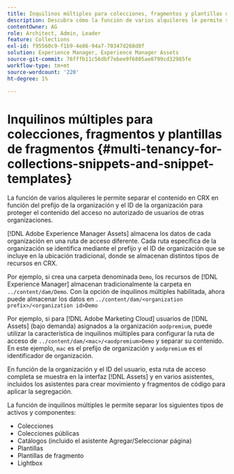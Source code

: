 ```yaml
---
title: Inquilinos múltiples para colecciones, fragmentos y plantillas de fragmentos
description: Descubra cómo la función de varios alquileres le permite separar el contenido en el repositorio de CRX en función de la organización del cliente para evitar el acceso no autorizado.
contentOwner: AG
role: Architect, Admin, Leader
feature: Collections
exl-id: f95560c9-f1b9-4e86-94a7-70347d268d8f
solution: Experience Manager, Experience Manager Assets
source-git-commit: 76fffb11c56dbf7ebee9f6805ae0799cd32985fe
workflow-type: tm+mt
source-wordcount: '220'
ht-degree: 1%

---
```


# Inquilinos múltiples para colecciones, fragmentos y plantillas de fragmentos {#multi-tenancy-for-collections-snippets-and-snippet-templates}

La función de varios alquileres le permite separar el contenido en CRX en función del prefijo de la organización y el ID de la organización para proteger el contenido del acceso no autorizado de usuarios de otras organizaciones.

[!DNL Adobe Experience Manager Assets] almacena los datos de cada organización en una ruta de acceso diferente. Cada ruta específica de la organización se identifica mediante el prefijo y el ID de organización
que se incluye en la ubicación tradicional, donde se almacenan distintos tipos de recursos en CRX.

Por ejemplo, si crea una carpeta denominada `Demo`, los recursos de [!DNL Experience Manager] almacenan tradicionalmente la carpeta en `../content/dam/Demo`. Con la opción de inquilinos múltiples habilitada, ahora puede almacenar los datos en `../content/dam/<organization prefix>/<organization id>Demo`

Por ejemplo, si para [!DNL Adobe Marketing Cloud] usuarios de [!DNL Assets] (bajo demanda) asignados a la organización `aodpremium`, puede utilizar la característica de inquilinos múltiples para configurar la ruta de acceso de `../content/dam/<mac>/<aodpremium>Demo` y separar su contenido. En este ejemplo, `mac` es el prefijo de organización y `aodpremium` es el identificador de organización.

En función de la organización y el ID del usuario, esta ruta de acceso completa se muestra en la interfaz [!DNL Assets] y en varios asistentes, incluidos los asistentes para crear movimiento y fragmentos de código para aplicar la segregación.

La función de inquilinos múltiples le permite separar los siguientes tipos de activos y componentes:

* Colecciones
* Colecciones públicas
* Catálogos (incluido el asistente Agregar/Seleccionar página)
* Plantillas
* Plantillas de fragmento
* Lightbox

